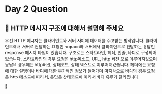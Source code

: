 # Day 2 Question



## :memo: HTTP 메시지 구조에 대해서 설명해 주세요

우선 HTTP 메시지는 클라이언트와 서버 사이에 데이터를 주고받는 방식입니다. 클라이언트에서 서버로 전달하는 요청인 request와 서버에서 클라이언트로 전달하는 응답인 response 메시지 타입이 있습니다. 구조로는 스타트라인, 헤더, 빈줄, 바디로 구성되어 있습니다.
스타트라인의 경우 요청은 http메소드, URL, http 버전 으로 이루어져있으며 응답의 경우에는 http버전, 상태코드, 상태 텍스트로 이루어져있습니다.
헤더에는 요청에 대한 설명이나 바디에 대한 부가적인 정보가 들어가며 마지막으로 바디의 경우 요청은 http 메소드에 따라서, 응답은 상태코드에 따라서 바디 유무가 달라집니다.

:rocket:
